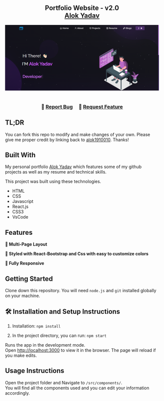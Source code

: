 <h2 align="center">
  Portfolio Website - v2.0<br/>
  <a href="https://aloknet.netlify.app/" target="_blank">Alok Yadav</a>
</h2>
<div align="center">
  <img alt="Demo" src="./Images/readme-img.png" />
</div>

<br/>

<center>



</center>

<h3 align="center">
    🔹
    <a href="https://github.com/alok1910010/Portfolio">Report Bug</a> &nbsp; &nbsp;
    🔹
    <a href="https://github.com/alok1910010/Portfolio">Request Feature</a>
</h3>

## TL;DR

You can fork this repo to modify and make changes of your own. Please give me proper credit by linking back to [alok1910010](https://github.com/alok1910010/Portfolio). Thanks!

## Built With

My personal portfolio <a href="https://aloknet.netlify.app/" target="_blank">Alok Yadav</a> which features some of my github projects as well as my resume and technical skills.<br/>

This project was built using these technologies.
- HTML
- CSS
- Javascript
- React.js
- CSS3
- VsCode

## Features

**📖 Multi-Page Layout**

**🎨 Styled with React-Bootstrap and Css with easy to customize colors**

**📱 Fully Responsive**

## Getting Started

Clone down this repository. You will need `node.js` and `git` installed globally on your machine.

## 🛠 Installation and Setup Instructions

1. Installation: `npm install`

2. In the project directory, you can run: `npm start`

Runs the app in the development mode.\
Open [http://localhost:3000](http://localhost:3000) to view it in the browser.
The page will reload if you make edits.

## Usage Instructions

Open the project folder and Navigate to `/src/components/`. <br/>
You will find all the components used and you can edit your information accordingly.




